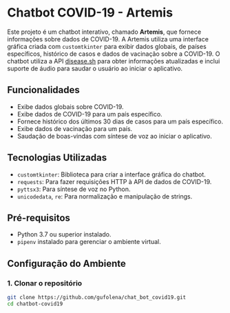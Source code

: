 # Chatbot COVID-19 - Artemis

Este projeto é um chatbot interativo, chamado **Artemis**, que fornece informações sobre dados de COVID-19. A Artemis utiliza uma interface gráfica criada com `customtkinter` para exibir dados globais, de países específicos, histórico de casos e dados de vacinação sobre a COVID-19. O chatbot utiliza a API [disease.sh](https://disease.sh/) para obter informações atualizadas e inclui suporte de áudio para saudar o usuário ao iniciar o aplicativo.

## Funcionalidades

- Exibe dados globais sobre COVID-19.
- Exibe dados de COVID-19 para um país específico.
- Fornece histórico dos últimos 30 dias de casos para um país específico.
- Exibe dados de vacinação para um país.
- Saudação de boas-vindas com síntese de voz ao iniciar o aplicativo.

## Tecnologias Utilizadas

- `customtkinter`: Biblioteca para criar a interface gráfica do chatbot.
- `requests`: Para fazer requisições HTTP à API de dados de COVID-19.
- `pyttsx3`: Para síntese de voz no Python.
- `unicodedata`, `re`: Para normalização e manipulação de strings.

## Pré-requisitos

- Python 3.7 ou superior instalado.
- `pipenv` instalado para gerenciar o ambiente virtual.

## Configuração do Ambiente

### 1. Clonar o repositório

```bash
git clone https://github.com/gufolena/chat_bot_covid19.git
cd chatbot-covid19
